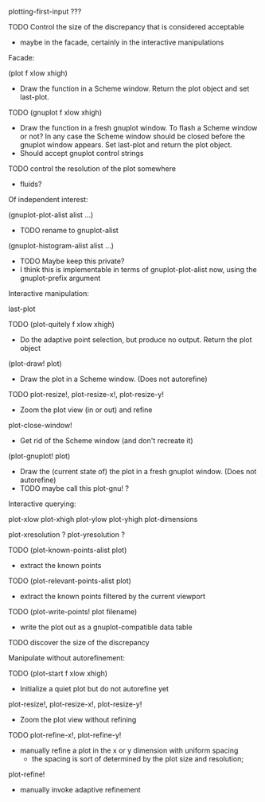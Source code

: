 plotting-first-input ???

TODO Control the size of the discrepancy that is considered acceptable
- maybe in the facade, certainly in the interactive manipulations


Facade:

(plot f xlow xhigh)
- Draw the function in a Scheme window.  Return the plot object and set last-plot.

TODO (gnuplot f xlow xhigh)
- Draw the function in a fresh gnuplot window.  To flash a Scheme window
  or not?  In any case the Scheme window should be closed before the gnuplot
  window appears.  Set last-plot and return the plot object.
- Should accept gnuplot control strings

TODO control the resolution of the plot somewhere
- fluids?


Of independent interest:

(gnuplot-plot-alist alist ...)
- TODO rename to gnuplot-alist

(gnuplot-histogram-alist alist ...)
- TODO Maybe keep this private?
- I think this is implementable in terms of gnuplot-plot-alist now,
  using the gnuplot-prefix argument


Interactive manipulation:

last-plot

TODO (plot-quitely f xlow xhigh)
- Do the adaptive point selection, but produce no output.  Return the
  plot object

(plot-draw! plot)
- Draw the plot in a Scheme window.  (Does not autorefine)

TODO plot-resize!, plot-resize-x!, plot-resize-y!
- Zoom the plot view (in or out) and refine

plot-close-window!
- Get rid of the Scheme window (and don't recreate it)

(plot-gnuplot! plot)
- Draw the (current state of) the plot in a fresh gnuplot window.  (Does not
  autorefine)
- TODO maybe call this plot-gnu! ?


Interactive querying:

plot-xlow plot-xhigh plot-ylow plot-yhigh plot-dimensions

plot-xresolution ? plot-yresolution ?

TODO (plot-known-points-alist plot)
- extract the known points

TODO (plot-relevant-points-alist plot)
- extract the known points filtered by the current viewport

TODO (plot-write-points! plot filename)
- write the plot out as a gnuplot-compatible data table

TODO discover the size of the discrepancy


Manipulate without autorefinement:

TODO (plot-start f xlow xhigh)
- Initialize a quiet plot but do not autorefine yet

plot-resize!, plot-resize-x!, plot-resize-y!
- Zoom the plot view without refining

TODO plot-refine-x!, plot-refine-y!
- manually refine a plot in the x or y dimension with uniform spacing
  - the spacing is sort of determined by the plot size and resolution;
    
plot-refine!
- manually invoke adaptive refinement
